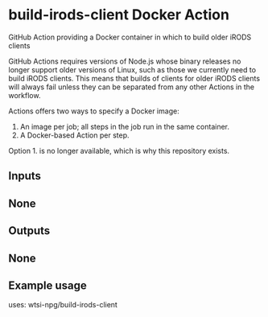 # build-irods-client Docker Action

GitHub Action providing a Docker container in which to build older iRODS clients

GitHub Actions requires versions of Node.js whose binary releases no longer support older
versions of Linux, such as those we currently need to build iRODS clients. This means that
builds of clients for older iRODS clients will always fail unless they can be separated
from any other Actions in the workflow.

Actions offers two ways to specify a Docker image:

1. An image per job; all steps in the job run in the same container.
2. A Docker-based Action per step.

Option 1. is no longer available, which is why this repository exists.

## Inputs

## None

## Outputs

## None

## Example usage

uses: wtsi-npg/build-irods-client
